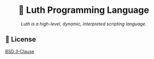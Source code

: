 <div align="center">

# 💫 Luth Programming Language

_Luth is a high-level, dynamic, interpreted scripting language._

</div>

## 📄 License
[BSD 3-Clause](./LICENSE)
